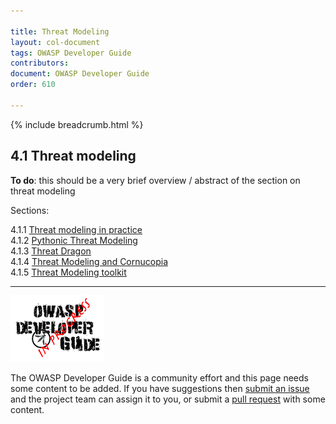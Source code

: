 ```yaml
---

title: Threat Modeling
layout: col-document
tags: OWASP Developer Guide
contributors:
document: OWASP Developer Guide
order: 610

---
```


{% include breadcrumb.html %}

## 4.1 Threat modeling

**To do**: this should be a very brief overview / abstract of the section on threat modeling

Sections:

4.1.1 [Threat modeling in practice](01-threat-modeling.md)  
4.1.2 [Pythonic Threat Modeling](02-pytm.md)  
4.1.3 [Threat Dragon](03-threat-dragon.md)  
4.1.4 [Threat Modeling and Cornucopia](04-cornucopia.md)  
4.1.5 [Threat Modeling toolkit](05-toolkit.md)  

----

![Developer Guide](../../assets/images/dg_wip.png "OWASP Developer Guide")

The OWASP Developer Guide is a community effort and this page needs some content to be added.
If you have suggestions then [submit an issue][issue0601] and the project team can assign it to you,
or submit a [pull request][pr] with some content.

[issue0601]: https://github.com/OWASP/www-project-developer-guide/issues/new?labels=enhancement&template=request.md&title=Update:%2006-design/01-threat-modeling/00-toc
[pr]: https://github.com/OWASP/www-project-developer-guide/pulls
